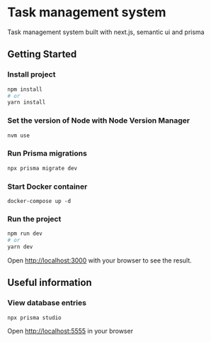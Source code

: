 # Task management system

Task management system built with next.js, semantic ui and prisma

## Getting Started

### Install project

```bash
npm install
# or
yarn install
```

### Set the version of Node with Node Version Manager

```bash
nvm use
```

### Run Prisma migrations

```bash
npx prisma migrate dev
```

### Start Docker container

```
docker-compose up -d
```

### Run the project

```bash
npm run dev
# or
yarn dev
```

Open [http://localhost:3000](http://localhost:3000) with your browser to see the result.

## Useful information

### View database entries

```bash
npx prisma studio
```

Open [http://localhost:5555](http://localhost:5555) in your browser
